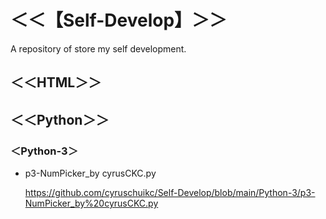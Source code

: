 # ＜＜【Self-Develop】＞＞
A repository of store my self development.
## ＜＜HTML＞＞

## ＜＜Python＞＞
### ＜Python-3＞
- p3-NumPicker_by cyrusCKC.py

  https://github.com/cyruschuikc/Self-Develop/blob/main/Python-3/p3-NumPicker_by%20cyrusCKC.py
